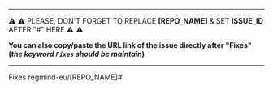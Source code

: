 ____
⚠️ ⚠️ PLEASE, DON'T FORGET TO REPLACE **[REPO_NAME]** & SET **ISSUE_ID** AFTER "#" HERE ⚠️ ⚠️

**You can also copy/paste the URL link of the issue directly after "Fixes" (_the keyword `Fixes` should be maintain_)**
____
Fixes regmind-eu/[REPO_NAME]#
